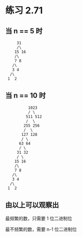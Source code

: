 # 练习 2.71

## 当 n == 5 时

```text
     31
     /\
    15 16
    /\
    7 8
   /\
   3 4
  /\
 1  2
```

## 当 n == 10 时

```text
          1023
          / \
         511 512
         /  \
        255 256
        /  \
       127 128
       / \
      63 64
      / \
     31 32
     / \
    15 16
    /\
    7 8
   /\
   3 4
  /\
 1  2
```

## 由以上可以观察出

最频繁的数，只需要 1 位二进制位

最不频繁的数，需要 n-1 位二进制位
